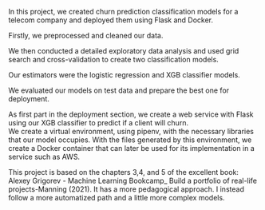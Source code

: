 In this project, we created churn prediction classification models for a telecom company and deployed them using Flask and Docker.    
  
Firstly, we preprocessed and cleaned our data.  

We then conducted a detailed exploratory data analysis and used grid search and cross-validation to create two classification models.   
  
Our estimators were the logistic regression and XGB classifier models.  
  
We evaluated our models on test data and prepare the best one for deployment.   
      
As first part in the deployment section, we create a web service with Flask using our XGB classifier to predict if a client will churn.  
We create a virtual environment, using pipenv, with the necessary libraries that our model occupies. With the files generated by this environment, we create a Docker container that can later be used for its implementation in a service such as AWS.  
    
This project is based on the chapters 3,4, and 5 of the excellent book: Alexey Grigorev - Machine Learning Bookcamp_ Build a portfolio of real-life projects-Manning (2021). 
It has a more pedagogical approach. I instead follow a more automatized path and a little more complex models.

